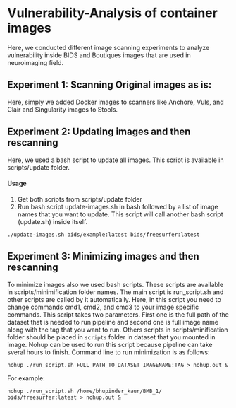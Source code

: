 # Vulnerability-Analysis of container images

Here, we conducted different image scanning experiments to analyze vulnerability inside
BIDS and Boutiques images that are used in neuroimaging field.

## Experiment 1: Scanning Original images as is:
Here, simply we added Docker images to scanners like Anchore,
Vuls, and Clair and Singularity images to Stools. 

## Experiment 2: Updating images and then rescanning
Here, we used a bash script to update all images. This script is
available in scripts/update folder. 
#### Usage 
1. Get both scripts from scripts/update folder
2. Run bash script update-images.sh in bash followed by a list
of image names that you want to update. This script will
call another bash script (update.sh) inside itself.
```
./update-images.sh bids/example:latest bids/freesurfer:latest
```
## Experiment 3: Minimizing images and then rescanning
To minimize images also we used bash scripts.
These scripts are available in scripts/minimification folder names.
The main script is run\_script.sh and other scripts are called by it automatically. 
Here, in this script you need to change commands cmd1, cmd2, and cmd3 to your image specific
commands.
This script takes two parameters. First one is the full path of
the dataset that is needed to run pipeline and second one is full image name along with the tag
that you want to run.
Others scripts in scripts/minification folder should be placed in ``scripts`` folder
in dataset that you mounted in image. Nohup can be used to run this script because
pipeline can take sveral hours to finish. Command line to run minimization is as follows:

```
nohup ./run_script.sh FULL_PATH_TO_DATASET IMAGENAME:TAG > nohup.out &

```
For example:

```
nohup ./run_script.sh /home/bhupinder_kaur/BMB_1/ bids/freesurfer:latest > nohup.out &

```
